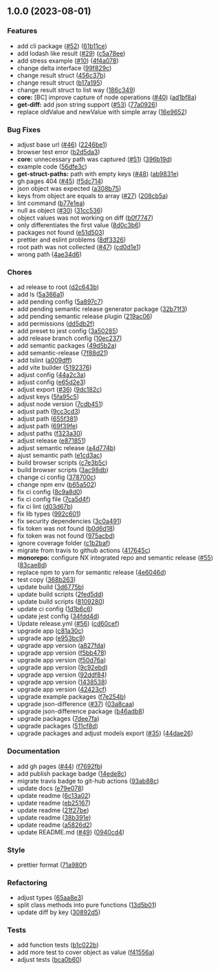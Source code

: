 ## 1.0.0 (2023-08-01)


### Features

* add cli package ([#52](https://github.com/lukascivil/json-difference/issues/52)) ([61b11ce](https://github.com/lukascivil/json-difference/commit/61b11ce28105b2ed367bec8e4ae229e0a24f3d79))
* add lodash like result ([#29](https://github.com/lukascivil/json-difference/issues/29)) ([c5a78ee](https://github.com/lukascivil/json-difference/commit/c5a78eef8df2362666e7e204a3f1b9ec35d8d562))
* add stress example ([#10](https://github.com/lukascivil/json-difference/issues/10)) ([4f4a078](https://github.com/lukascivil/json-difference/commit/4f4a0786171b55f0c162e1a585dcbff1ba8e8dcc))
* change delta interface ([99f829c](https://github.com/lukascivil/json-difference/commit/99f829ccd43bbb677d1ebaaf6cedd4bc3e6f42cd))
* change result struct ([456c37b](https://github.com/lukascivil/json-difference/commit/456c37baaab4b441779e4a78e0bdd4bb841458fd))
* change result struct ([b17a195](https://github.com/lukascivil/json-difference/commit/b17a195db9fc9ddb7a0cc26beb33276075aa52b9))
* change result struct to list way ([186c349](https://github.com/lukascivil/json-difference/commit/186c349e45e4ff5dae134417b8120dffb6b97047))
* **core:** [BC] improve capture of node operations ([#40](https://github.com/lukascivil/json-difference/issues/40)) ([ad1bf8a](https://github.com/lukascivil/json-difference/commit/ad1bf8ae2edb2ea959a345fc4b5812914f92e660))
* **get-diff:** add json string support ([#53](https://github.com/lukascivil/json-difference/issues/53)) ([77a0926](https://github.com/lukascivil/json-difference/commit/77a092691f978afa7d9eb03b05df5c2ec9310b5b))
* replace oldValue and newValue with simple array ([16e9652](https://github.com/lukascivil/json-difference/commit/16e96524f1f2b286af6c7765ad2c87389ec2a513))


### Bug Fixes

* adjust base url ([#46](https://github.com/lukascivil/json-difference/issues/46)) ([2246be1](https://github.com/lukascivil/json-difference/commit/2246be1372a095ffdc50469315609fb2545570fd))
* browser test error ([b2d5da3](https://github.com/lukascivil/json-difference/commit/b2d5da3444b47d26c42d6bbf09e9e7b7fd0e31f0))
* **core:** unnecessary path was captured ([#51](https://github.com/lukascivil/json-difference/issues/51)) ([396b19d](https://github.com/lukascivil/json-difference/commit/396b19dffdcc2295a0ba3c59cad513bde600c995))
* example code ([56dfe3c](https://github.com/lukascivil/json-difference/commit/56dfe3cd3f23b1245599733acdac14e74f54498c))
* **get-struct-paths:** path with empty keys ([#48](https://github.com/lukascivil/json-difference/issues/48)) ([ab9831e](https://github.com/lukascivil/json-difference/commit/ab9831ef8caee54d5b2d92e70228b7b037f6ae93))
* gh pages 404 ([#45](https://github.com/lukascivil/json-difference/issues/45)) ([f5dc714](https://github.com/lukascivil/json-difference/commit/f5dc7145e5470c0b8971af5bd4625e37bd2d4830))
* json object was expected ([a308b75](https://github.com/lukascivil/json-difference/commit/a308b7544b345f201badba31bd0f01bb3bff3405))
* keys from object are equals to array ([#27](https://github.com/lukascivil/json-difference/issues/27)) ([208cb5a](https://github.com/lukascivil/json-difference/commit/208cb5a65392036affd8daae59cf5d0413b4304d))
* lint command ([b77e1ea](https://github.com/lukascivil/json-difference/commit/b77e1ea52b60a7998a0fed64307a0bf5f2585217))
* null as object ([#30](https://github.com/lukascivil/json-difference/issues/30)) ([31cc536](https://github.com/lukascivil/json-difference/commit/31cc536f076cb838329f60740cf4e9d2403d392c))
* object values was not working on diff ([b0f7747](https://github.com/lukascivil/json-difference/commit/b0f7747a1df88b84e9ee5c54d01782394d8bee82))
* only differentiates the first value ([8d0c3b6](https://github.com/lukascivil/json-difference/commit/8d0c3b64aabc7ca21b43adc4e933b0cb5d38219b))
* packages not found ([e51d503](https://github.com/lukascivil/json-difference/commit/e51d503873db4388b82453e1101fef1dde1517e8))
* prettier and eslint problems ([8df3326](https://github.com/lukascivil/json-difference/commit/8df33260c7600dbc516b45be4a7a846202cca27d))
* root path was not collected ([#47](https://github.com/lukascivil/json-difference/issues/47)) ([cd0d1e1](https://github.com/lukascivil/json-difference/commit/cd0d1e152329b558acb900750e650d04d72bd5d3))
* wrong path ([4ae34d6](https://github.com/lukascivil/json-difference/commit/4ae34d6a8435d759823982dae8a1fccda23161ab))


### Chores

* ad release to root ([d2c643b](https://github.com/lukascivil/json-difference/commit/d2c643b068019c17aec097ad31c50c6095e3b213))
* add ls ([5a366a1](https://github.com/lukascivil/json-difference/commit/5a366a159daac1a5c8ee14ceefa3cd5b3343ad35))
* add pending config ([5a897c7](https://github.com/lukascivil/json-difference/commit/5a897c79d4707e4a481e6d4d7b77f294f46b592e))
* add pending semantic release generator package ([32b71f3](https://github.com/lukascivil/json-difference/commit/32b71f3b16eb497a1338faedab2bbda769fa5439))
* add pending semantic release plugin ([219ac06](https://github.com/lukascivil/json-difference/commit/219ac06cdb4e5aef0054ab5b9e778d99d433e249))
* add permissions ([dd5db2f](https://github.com/lukascivil/json-difference/commit/dd5db2f67dc826a9aedd6c025574046cfa9a4507))
* add preset to jest config ([3a50285](https://github.com/lukascivil/json-difference/commit/3a50285e79f86231ae14cc6f0fae9be9bb36f920))
* add release branch config ([10ec237](https://github.com/lukascivil/json-difference/commit/10ec237bd71fd35f83b1dde7cebfc999b59b222f))
* add semantic packages ([49d5b2a](https://github.com/lukascivil/json-difference/commit/49d5b2a00260039a559b3cc019f54cca7a8304d8))
* add semantic-release ([7f88d21](https://github.com/lukascivil/json-difference/commit/7f88d21ce8bcabbf55ee6b0f8422aa6ca82220ef))
* add tslint ([a009dff](https://github.com/lukascivil/json-difference/commit/a009dff8ee8aae41588f1c649692c22dcb9d3574))
* add vite builder ([5192376](https://github.com/lukascivil/json-difference/commit/51923769490fe6ec9edc8e2e52fcc2e9c7f16dbd))
* adjust config ([44a2c3a](https://github.com/lukascivil/json-difference/commit/44a2c3a9214b71dd6603a0e00f9ee29f7891d42c))
* adjust config ([e65d2e3](https://github.com/lukascivil/json-difference/commit/e65d2e39e1059e70ddeb5b523ca3e17d37b0d34b))
* adjust export ([#36](https://github.com/lukascivil/json-difference/issues/36)) ([9dc182c](https://github.com/lukascivil/json-difference/commit/9dc182c7bcad56f415fe02ba3330b6735ebb1465))
* adjust keys ([5fa95c5](https://github.com/lukascivil/json-difference/commit/5fa95c5d51a1508f8c364d9d26dd26dd7a97abf0))
* adjust node version ([7cdb451](https://github.com/lukascivil/json-difference/commit/7cdb451367c5767c953ff311794b4965b669db1d))
* adjust path ([9cc3cd3](https://github.com/lukascivil/json-difference/commit/9cc3cd37bbcfdac6a7b764bd18482693853a227f))
* adjust path ([655f381](https://github.com/lukascivil/json-difference/commit/655f381f184d96a705c79af036459111c965b4a8))
* adjust path ([69f39fe](https://github.com/lukascivil/json-difference/commit/69f39fe782aaf72d2f794cc35b230ff301f70de8))
* adjust paths ([f323a30](https://github.com/lukascivil/json-difference/commit/f323a3088ddc79ea57be720b22ca455bbbc828e4))
* adjust release ([e871851](https://github.com/lukascivil/json-difference/commit/e8718519902e2d60ab86a4b865b10816e2360297))
* adjust semantic release ([a4d774b](https://github.com/lukascivil/json-difference/commit/a4d774b17c6e341ab5e7995a1a3e9ce1ce039067))
* ajust semantic path ([e1cd3ac](https://github.com/lukascivil/json-difference/commit/e1cd3ace5d84836427e6ebcfa4f5044cfcf75994))
* build browser scripts ([c7e3b5c](https://github.com/lukascivil/json-difference/commit/c7e3b5cb8b9df59b7ffd2a6c3e17ad61e9102c74))
* build browser scripts ([3ac98db](https://github.com/lukascivil/json-difference/commit/3ac98db4f073c6a4a357487018b9d76d27f93586))
* change ci config ([378700c](https://github.com/lukascivil/json-difference/commit/378700cb70127341e5f460359763f2e3d5da418e))
* change npm env ([b65a502](https://github.com/lukascivil/json-difference/commit/b65a502cb7581e94239ca642cae00e0e5d817817))
* fix ci config ([8c9a8d0](https://github.com/lukascivil/json-difference/commit/8c9a8d0647e074c6ed2013d08aed1662951738ce))
* fix ci config file ([7ca5d4f](https://github.com/lukascivil/json-difference/commit/7ca5d4f5200885b34919736e4746750c293962b2))
* fix ci lint ([d03d67b](https://github.com/lukascivil/json-difference/commit/d03d67b4eeb4fa623c6b8dfbcfcb25658613d5ff))
* fix lib types ([992c601](https://github.com/lukascivil/json-difference/commit/992c6018347a85fe7dd7185e226e7e9efa4cf9eb))
* fix security dependencies ([3c0a491](https://github.com/lukascivil/json-difference/commit/3c0a491fd0efb0ee6624e7e6cb80747e6d5a2650))
* fix token was not found ([b0d6d18](https://github.com/lukascivil/json-difference/commit/b0d6d18633ad6c08f4e1875ce993b3a66e4e2f00))
* fix token was not found ([975acbd](https://github.com/lukascivil/json-difference/commit/975acbdab5ac31dda4c9639a893d39814d20f6a4))
* ignore coverage folder ([c1b2baf](https://github.com/lukascivil/json-difference/commit/c1b2baf62c4987c00eec965649dd7e8c7d8eea31))
* migrate from travis to github actions ([417645c](https://github.com/lukascivil/json-difference/commit/417645c9b70085e0794b822967661547900f3b5e))
* **monorepo:** configure NX integrated repo and semantic release ([#55](https://github.com/lukascivil/json-difference/issues/55)) ([83cae8d](https://github.com/lukascivil/json-difference/commit/83cae8d116fdfc97afd4fc94889777abd75e3bb9))
* replace npm to yarn for semantic release ([4e6046d](https://github.com/lukascivil/json-difference/commit/4e6046ddb211a22fe2b21bce98ff06694e0adce0))
* test copy ([368b263](https://github.com/lukascivil/json-difference/commit/368b26371166fe9933a8cfd6bf27a3b5c40fd819))
* update build ([3d6775b](https://github.com/lukascivil/json-difference/commit/3d6775b6666d1a93325ca8033dfa3390055692a7))
* update build scripts ([2fed5dd](https://github.com/lukascivil/json-difference/commit/2fed5dd4300c7b835ad4e83c071b3813be42c66b))
* update build scripts ([8109280](https://github.com/lukascivil/json-difference/commit/81092801f9715cc2535c339216beb3fb767c8805))
* update ci config ([1d1b6c6](https://github.com/lukascivil/json-difference/commit/1d1b6c61f67d7e0d91a7bab6de3e7fc4f6564a9c))
* update jest config ([34fdd4d](https://github.com/lukascivil/json-difference/commit/34fdd4d940b2a0fe6bbbb31e05fd5d4d8edfef45))
* Update release.yml ([#56](https://github.com/lukascivil/json-difference/issues/56)) ([cd60cef](https://github.com/lukascivil/json-difference/commit/cd60cefca75057b2924d8774280c3d50d0859a7c))
* upgrade app ([c81a30c](https://github.com/lukascivil/json-difference/commit/c81a30cb7905e9fd1ea9be5a2b1c182eee93546a))
* upgrade app ([e953bc9](https://github.com/lukascivil/json-difference/commit/e953bc91078d485d87d14019a8f2294cfc106089))
* upgrade app version ([a827fda](https://github.com/lukascivil/json-difference/commit/a827fda38b25d8874a491fa5ad0d07643e2a9495))
* upgrade app version ([f5bb478](https://github.com/lukascivil/json-difference/commit/f5bb47821ec6bb163bafe4545aa420cb5304b191))
* upgrade app version ([f50d76a](https://github.com/lukascivil/json-difference/commit/f50d76ad9752b2a2418cd5bb0d98dfc803694213))
* upgrade app version ([9c92ebd](https://github.com/lukascivil/json-difference/commit/9c92ebd52b958de6dd1941027a7467a4fc1158f7))
* upgrade app version ([92ddf84](https://github.com/lukascivil/json-difference/commit/92ddf8459168508a7e5ebc1374c02821f50af07c))
* upgrade app version ([1438538](https://github.com/lukascivil/json-difference/commit/143853878d6f2a7c62b860514c56aa68b87288c9))
* upgrade app version ([42423cf](https://github.com/lukascivil/json-difference/commit/42423cf83b8cb9e998a83c6972173d8c9dd38561))
* upgrade example packages ([f7e254b](https://github.com/lukascivil/json-difference/commit/f7e254bb4044ed8024c33ec02779d6bea461ff63))
* upgrade json-difference ([#37](https://github.com/lukascivil/json-difference/issues/37)) ([03a8caa](https://github.com/lukascivil/json-difference/commit/03a8caac0cb849ec7079c05a0fb47c60ca6cb9e9))
* upgrade json-difference package ([b46adb8](https://github.com/lukascivil/json-difference/commit/b46adb8c36b0506dcf067321d58d2807a66fa3d4))
* upgrade packages ([7dee7fa](https://github.com/lukascivil/json-difference/commit/7dee7fa8faf678c0e3f491bc6efe1f8caef9d85c))
* upgrade packages ([511cf8d](https://github.com/lukascivil/json-difference/commit/511cf8db5e8c12857e7c73c32e2ed9b792ebfb85))
* upgrade packages and adjust models export ([#35](https://github.com/lukascivil/json-difference/issues/35)) ([44dae26](https://github.com/lukascivil/json-difference/commit/44dae2634e94530d26ebf1574f2ccd90c5440382))


### Documentation

* add gh pages ([#44](https://github.com/lukascivil/json-difference/issues/44)) ([f7692fb](https://github.com/lukascivil/json-difference/commit/f7692fb5a34739041496a464dd62486b148c1420))
* add publish package badge ([14ede8c](https://github.com/lukascivil/json-difference/commit/14ede8c4dbebd2507f8d77da8248654e56ff4cae))
* migrate travis badge to git-hub actions ([93ab88c](https://github.com/lukascivil/json-difference/commit/93ab88cc955606f65767568582b73de8e11e26a8))
* update docs ([e79e078](https://github.com/lukascivil/json-difference/commit/e79e07847b78f077412c746a424028537757aeb6))
* update readme ([6c13a02](https://github.com/lukascivil/json-difference/commit/6c13a02657597d186a543b0603ed46b3df700105))
* update readme ([eb25167](https://github.com/lukascivil/json-difference/commit/eb251676547641e275a7835bf5db961d86158777))
* update readme ([21f27be](https://github.com/lukascivil/json-difference/commit/21f27bee8e183a605a063ee68c1e3e6273392980))
* update readme ([38b391e](https://github.com/lukascivil/json-difference/commit/38b391e485af1bd206fc280313c53c49a97dc5db))
* update readme ([a5826d2](https://github.com/lukascivil/json-difference/commit/a5826d2e5184180067e3dfe8cf44d105f6baf2fa))
* update README.md ([#49](https://github.com/lukascivil/json-difference/issues/49)) ([0940cd4](https://github.com/lukascivil/json-difference/commit/0940cd4d9a09945842d8be0aa6f6289f2a04a0c6))


### Style

* prettier format ([71a980f](https://github.com/lukascivil/json-difference/commit/71a980f26c8dd40ce07462101fd1df66942fdd85))


### Refactoring

* adjust types ([65aa8e3](https://github.com/lukascivil/json-difference/commit/65aa8e3798b24b742524e26bb4a7d071d6b95df2))
* split class methods into pure functions ([13d5b01](https://github.com/lukascivil/json-difference/commit/13d5b01f39bc5493531595efd74658b96188589e))
* update diff by key ([30892d5](https://github.com/lukascivil/json-difference/commit/30892d5428cb9065a7bb39910b6510c732f7ccd9))


### Tests

* add function tests ([b1c022b](https://github.com/lukascivil/json-difference/commit/b1c022ba19e5902c74003b17d7357cc361fbbbcd))
* add more test to cover object as value ([f41556a](https://github.com/lukascivil/json-difference/commit/f41556a19bf1187eba60c84162ff9ee0af96df43))
* adjust tests ([bca0b60](https://github.com/lukascivil/json-difference/commit/bca0b6091bd254800b1c41ced72e6727d5fdc210))
